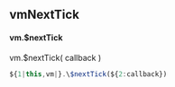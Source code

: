 ## vmNextTick
#### vm.$nextTick
vm.$nextTick( callback )
```javascript
${1|this,vm|}.\$nextTick(${2:callback})
```